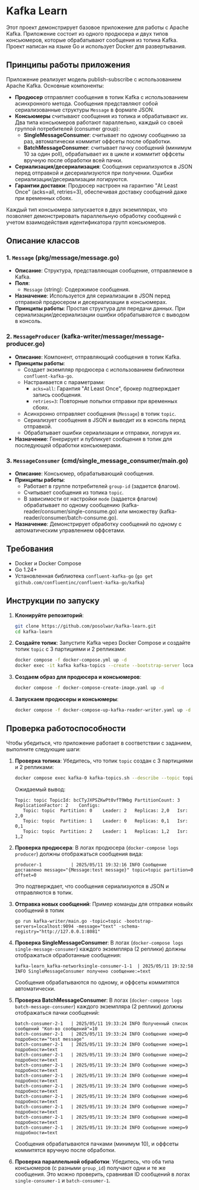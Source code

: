 # Kafka Learn

Этот проект демонстрирует базовое приложение для работы с Apache Kafka. Приложение состоит из одного продюсера и двух типов консьюмеров, которые обрабатывают сообщения из топика Kafka. 
Проект написан на языке Go и использует Docker для развертывания.

## Принципы работы приложения

Приложение реализует модель publish-subscribe с использованием Apache Kafka. Основные компоненты:
- **Продюсер** отправляет сообщения в топик Kafka с использованием асинхронного метода. Сообщения представляют собой сериализованные структуры `Message` в формате JSON.
- **Консьюмеры** считывают сообщения из топика и обрабатывают их. Два типа консьюмеров работают параллельно, каждый со своей группой потребителей (consumer group):
  - **SingleMessageConsumer**: считывает по одному сообщению за раз, автоматически коммитит оффсеты после обработки.
  - **BatchMessageConsumer**: считывает пачку сообщений (минимум 10 за один poll), обрабатывает их в цикле и коммитит оффсеты вручную после обработки всей пачки.
- **Сериализация/десериализация**: Сообщения сериализуются в JSON перед отправкой и десериализуются при получении. Ошибки сериализации/десериализации логируются.
- **Гарантии доставки**: Продюсер настроен на гарантию "At Least Once" (acks=all, retries=3), обеспечивая доставку сообщений даже при временных сбоях.

Каждый тип консьюмера запускается в двух экземплярах, что позволяет демонстрировать параллельную обработку сообщений с учетом взаимодействия идентификатора групп консьюмеров.

## Описание классов

### 1. `Message` (pkg/message/message.go)
- **Описание**: Структура, представляющая сообщение, отправляемое в Kafka.
- **Поля**:
  - `Message` (string): Содержимое сообщения.
- **Назначение**: Используется для сериализации в JSON перед отправкой продюсером и десериализации в консьюмерах.
- **Принципы работы**: Простая структура для передачи данных. При сериализации/десериализации ошибки обрабатываются с выводом в консоль.

### 2. `MessageProducer` (kafka-writer/messager/message-producer.go)
- **Описание**: Компонент, отправляющий сообщения в топик Kafka.
- **Принципы работы**:
  - Создает экземпляр продюсера с использованием библиотеки `confluent-kafka-go`.
  - Настраивается с параметрами:
    - `acks=all`: Гарантия "At Least Once", брокер подтверждает запись сообщения.
    - `retries=3`: Повторные попытки отправки при временных сбоях.
  - Асинхронно отправляет сообщения (`Message`) в топик `topic`.
  - Сериализует сообщения в JSON и выводит их в консоль перед отправкой.
  - Обрабатывает ошибки сериализации и отправки, логируя их.
- **Назначение**: Генерирует и публикует сообщения в топик для последующей обработки консьюмерами.

### 3. `MessageConsumer` (cmd/single_message_consumer/main.go)
- **Описание**: Консьюмер, обрабатывающий сообщения.
- **Принципы работы**:
  - Работает в группе потребителей `group-id` (задается флагом).
  - Считывает сообщения из топика `topic`.
  - В зависимости от настройки `mode` (задается флагом) обрабатывает по одному сообщению (kafka-reader/consumer/single-consume.go) или множеству (kafka-reader/consumer/batch-consume.go).
- **Назначение**: Демонстрирует обработку сообщений по одному с автоматическим управлением оффсетами.

## Требования

- Docker и Docker Compose
- Go 1.24+
- Установленная библиотека `confluent-kafka-go` (`go get github.com/confluentinc/confluent-kafka-go/kafka`)

## Инструкции по запуску

1. **Клонируйте репозиторий**:
   ```bash
   git clone https://github.com/posolwar/kafka-learn.git
   cd kafka-learn
   ```

2. **Создайте топик**:
   Запустите Kafka через Docker Compose и создайте топик `topic` с 3 партициями и 2 репликами:
   ```bash
   docker compose -f docker-compose.yml up -d
   docker exec -it kafka kafka-topics --create --bootstrap-server localhost:9092 --topic topic --partitions 3 --replication-factor 2
   ```

3. **Создаем образ для продюсера и консьюмеров**:
   ```bash
   docker compose -f docker-compose-create-image.yaml up -d
   ```

4. **Запускаем продюсеры и консьюмеры**:
   ```bash
   docker compose -f docker-compose-up-kafka-reader-writer.yaml up -d
   ```

## Проверка работоспособности

Чтобы убедиться, что приложение работает в соответствии с заданием, выполните следующие шаги:

1. **Проверка топика**:
   Убедитесь, что топик `topic` создан с 3 партициями и 2 репликами:
   ```bash
   docker compose exec kafka-0 kafka-topics.sh --describe --topic topic --bootstrap-server localhost:9092
   ```
   Ожидаемый вывод:
   ```
   Topic: topic	TopicId: bcCTyJXPSZKwPt0vfT9Wbg	PartitionCount: 3	ReplicationFactor: 2	Configs: 
      Topic: topic	Partition: 0	Leader: 2	Replicas: 2,0	Isr: 2,0
      Topic: topic	Partition: 1	Leader: 0	Replicas: 0,1	Isr: 0,1
      Topic: topic	Partition: 2	Leader: 1	Replicas: 1,2	Isr: 1,2
   ```

2. **Проверка продюсера**:
   В логах продюсера (`docker-compose logs producer`) должны отображаться сообщения вида:
   ```
   producer-1           | 2025/05/11 19:32:16 INFO Сообщение доставлено message="{Message:test message}" topic=topic partition=0 offset=0
   ```
   Это подтверждает, что сообщения сериализуются в JSON и отправляются в топик.

3. **Отправка новых сообщений**:
   Пример команды для отправки новыйх сообщений в топик
   ```
   go run kafka-writer/main.go -topic=topic -bootstrap-servers=localhost:9094 -message="text" -schema-registry="http://127.0.0.1:8081"
   ```

4. **Проверка SingleMessageConsumer**:
   В логах (`docker-compose logs single-message-consumer`) каждого экземпляра (2 реплики) должны отображаться обработанные сообщения:
   ```
   kafka-learn_kafka-networksingle-consumer-1-1  | 2025/05/11 19:32:58 INFO SingleMessageConsumer получено сообщение:=text
   ```
   Сообщения обрабатываются по одному, и оффсеты коммитятся автоматически.

5. **Проверка BatchMessageConsumer**:
   В логах (`docker-compose logs batch-message-consumer`) каждого экземпляра (2 реплики) должны отображаться пачки сообщений:
   ```
   batch-consumer-2-1   | 2025/05/11 19:33:24 INFO Полученный список сообщений "Кол-во сообщений"=10
   batch-consumer-2-1   | 2025/05/11 19:33:24 INFO Сообщение номер=0 подробности="test message"
   batch-consumer-2-1   | 2025/05/11 19:33:24 INFO Сообщение номер=1 подробности=text
   batch-consumer-2-1   | 2025/05/11 19:33:24 INFO Сообщение номер=2 подробности=text
   batch-consumer-2-1   | 2025/05/11 19:33:24 INFO Сообщение номер=3 подробности=text
   batch-consumer-2-1   | 2025/05/11 19:33:24 INFO Сообщение номер=4 подробности=text
   batch-consumer-2-1   | 2025/05/11 19:33:24 INFO Сообщение номер=5 подробности=text
   batch-consumer-2-1   | 2025/05/11 19:33:24 INFO Сообщение номер=6 подробности=text
   batch-consumer-2-1   | 2025/05/11 19:33:24 INFO Сообщение номер=7 подробности=text
   batch-consumer-2-1   | 2025/05/11 19:33:24 INFO Сообщение номер=8 подробности=text
   batch-consumer-2-1   | 2025/05/11 19:33:24 INFO Сообщение номер=9 подробности=text
   ```
   Сообщения обрабатываются пачками (минимум 10), и оффсеты коммитятся вручную после обработки.

6. **Проверка параллельной обработки**:
   Убедитесь, что оба типа консьюмеров (с разными `group_id`) получают одни и те же сообщения. Это можно проверить, сравнивая ID сообщений в логах `single-consumer-1` и `batch-consumer-1`.

